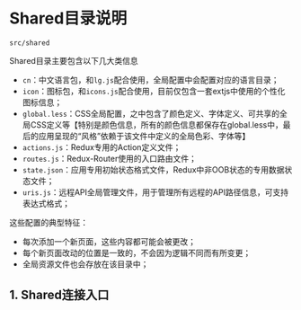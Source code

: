 # Shared目录说明

```
src/shared
```

Shared目录主要包含以下几大类信息

* `cn`：中文语言包，和`lg.js`配合使用，全局配置中会配置对应的语言目录；
* `icon`：图标包，和`icons.js`配合使用，目前仅包含一套extjs中使用的个性化图标信息；
* `global.less`：CSS全局配置，之中包含了颜色定义、字体定义、可共享的全局CSS定义等【特别是颜色信息，所有的颜色信息都保存在global.less中，最后的应用呈现的“风格”依赖于该文件中定义的全局色彩、字体等】
* `actions.js`：Redux专用的Action定义文件；
* `routes.js`：Redux-Router使用的入口路由文件；
* `state.json`：应用专用初始状态格式文件，Redux中非OOB状态的专用数据状态文件；
* `uris.js`：远程API全局管理文件，用于管理所有远程的API路径信息，可支持表达式格式；

这些配置的典型特征：

* 每次添加一个新页面，这些内容都可能会被更改；
* 每个新页面改动的位置是一致的，不会因为逻辑不同而有所变更；
* 全局资源文件也会存放在该目录中；

## 1. Shared连接入口





